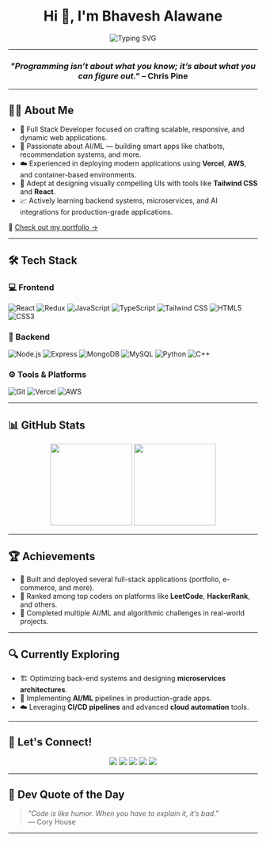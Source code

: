 <h1 align="center">Hi 👋, I'm Bhavesh Alawane</h1>

<p align="center">
  <img src="https://readme-typing-svg.demolab.com?font=Fira+Code&weight=700&size=24&pause=1000&color=1D976C&center=true&vCenter=true&width=600&lines=Full+Stack+Developer;Competitive+Programmer;AI+Enthusiast" alt="Typing SVG" />
</p>

---

<h3 align="center"><i>"Programming isn’t about what you know; it’s about what you can figure out."</i> – Chris Pine</h3>

---

## 👨‍💻 About Me

- 🔭 Full Stack Developer focused on crafting scalable, responsive, and dynamic web applications.
- 🤖 Passionate about AI/ML — building smart apps like chatbots, recommendation systems, and more.
- ☁️ Experienced in deploying modern applications using **Vercel**, **AWS**, and container-based environments.
- 🎨 Adept at designing visually compelling UIs with tools like **Tailwind CSS** and **React**.
- 📈 Actively learning backend systems, microservices, and AI integrations for production-grade applications.

🔗 [Check out my portfolio →](https://portfolio-azure-three-50.vercel.app/)

---

## 🛠️ Tech Stack

### 💻 Frontend
![React](https://img.shields.io/badge/React-61DAFB?style=flat&logo=react&logoColor=black)
![Redux](https://img.shields.io/badge/Redux-764ABC?style=flat&logo=redux&logoColor=white)
![JavaScript](https://img.shields.io/badge/JavaScript-F7DF1E?style=flat&logo=javascript&logoColor=black)
![TypeScript](https://img.shields.io/badge/TypeScript-3178C6?style=flat&logo=typescript&logoColor=white)
![Tailwind CSS](https://img.shields.io/badge/TailwindCSS-06B6D4?style=flat&logo=tailwindcss&logoColor=white)
![HTML5](https://img.shields.io/badge/HTML5-E34F26?style=flat&logo=html5&logoColor=white)
![CSS3](https://img.shields.io/badge/CSS3-1572B6?style=flat&logo=css3&logoColor=white)

### 🧩 Backend
![Node.js](https://img.shields.io/badge/Node.js-339933?style=flat&logo=node.js&logoColor=white)
![Express](https://img.shields.io/badge/Express.js-000000?style=flat&logo=express&logoColor=white)
![MongoDB](https://img.shields.io/badge/MongoDB-47A248?style=flat&logo=mongodb&logoColor=white)
![MySQL](https://img.shields.io/badge/MySQL-00758F?style=flat&logo=mysql&logoColor=white)
![Python](https://img.shields.io/badge/Python-3776AB?style=flat&logo=python&logoColor=white)
![C++](https://img.shields.io/badge/C++-00599C?style=flat&logo=c%2B%2B&logoColor=white)

### ⚙️ Tools & Platforms
![Git](https://img.shields.io/badge/Git-F05032?style=flat&logo=git&logoColor=white)
![Vercel](https://img.shields.io/badge/Vercel-000000?style=flat&logo=vercel&logoColor=white)
![AWS](https://img.shields.io/badge/AWS-232F3E?style=flat&logo=amazon-aws&logoColor=white)

---

## 📊 GitHub Stats

<p align="center">
  <img src="https://github-readme-stats.vercel.app/api?username=Bhavesh04A&show_icons=true&theme=radical" height="165" />
  <img src="https://github-readme-stats.vercel.app/api/top-langs/?username=Bhavesh04A&layout=compact&theme=radical" height="165" />
</p>

---

## 🏆 Achievements

- 🚀 Built and deployed several full-stack applications (portfolio, e-commerce, and more).
- 🏅 Ranked among top coders on platforms like **LeetCode**, **HackerRank**, and others.
- 🧠 Completed multiple AI/ML and algorithmic challenges in real-world projects.

---

## 🔍 Currently Exploring

- 🏗️ Optimizing back-end systems and designing **microservices architectures**.
- 🤖 Implementing **AI/ML** pipelines in production-grade apps.
- ☁️ Leveraging **CI/CD pipelines** and advanced **cloud automation** tools.

---

## 🤝 Let's Connect!

<p align="center">
  <a href="https://www.linkedin.com/in/bhavesh-alawane-80a2a52b4/"><img src="https://img.shields.io/badge/LinkedIn-0A66C2?style=for-the-badge&logo=linkedin&logoColor=white" /></a>
  <a href="https://github.com/Bhavesh04A"><img src="https://img.shields.io/badge/GitHub-181717?style=for-the-badge&logo=github&logoColor=white" /></a>
  <a href="https://portfolio-azure-three-50.vercel.app/"><img src="https://img.shields.io/badge/Portfolio-000000?style=for-the-badge&logo=vercel&logoColor=white" /></a>
  <a href="https://www.instagram.com/bhaveshalawane_04/"><img src="https://img.shields.io/badge/Instagram-E4405F?style=for-the-badge&logo=instagram&logoColor=white" /></a>
  <a href="mailto:bhaveshalawane96@gmail.com"><img src="https://img.shields.io/badge/Gmail-D14836?style=for-the-badge&logo=gmail&logoColor=white" /></a>
</p>

---

## 💬 Dev Quote of the Day

> <i>"Code is like humor. When you have to explain it, it’s bad."</i>  
> — Cory House

---

